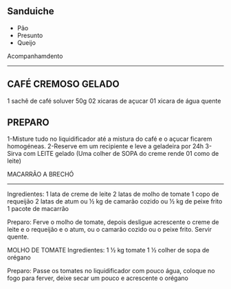 ## Sanduiche
* Pão
* Presunto
* Queijo

Acompanhamdento
***************
CAFÉ CREMOSO GELADO
-------------------
1 sachê de café soluver 50g
02 xicaras de açucar
01 xicara de água quente

PREPARO
-------
1-Misture tudo no liquidificador até a mistura do café e o açucar ficarem homogéneas.
2-Reserve em um recipiente e leve a geladeira por 24h
3-Sirva com LEITE gelado (Uma colher de SOPA do creme rende 01 como de leite)


MACARRÃO A BRECHÓ
*****************
Ingredientes:
1 lata de creme de leite
2 latas de molho de tomate
1 copo de requeijão
2 latas de atum ou ½ kg de camarão cozido ou ½ kg de peixe frito
1 pacote de macarrão

Preparo:
Ferve o molho de tomate, depois desligue acrescente o creme de leite e o requeijão e o atum, ou o camarão cozido ou o peixe frito. Servir quente.

MOLHO DE TOMATE 
Ingredientes:
1 ½ kg tomate 
1 ½ colher de sopa de orégano

Preparo:
Passe os tomates no liquidificador com pouco água, coloque no fogo para ferver, deixe secar um pouco e acrescente o orégano

